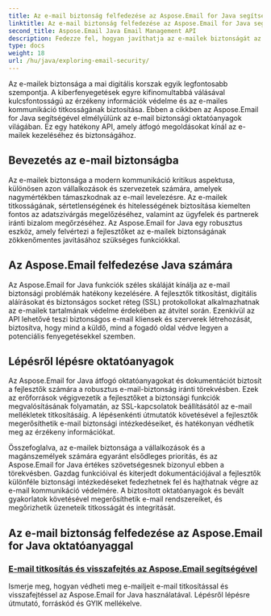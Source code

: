 ```yaml
---
title: Az e-mail biztonság felfedezése az Aspose.Email for Java segítségével
linktitle: Az e-mail biztonság felfedezése az Aspose.Email for Java segítségével
second_title: Aspose.Email Java Email Management API
description: Fedezze fel, hogyan javíthatja az e-mailek biztonságát az Aspose.Email for Java segítségével. Fedezze fel a lépésről lépésre bemutatott oktatóanyagokat és bevált gyakorlatokat.
type: docs
weight: 18
url: /hu/java/exploring-email-security/
---
```


Az e-mailek biztonsága a mai digitális korszak egyik legfontosabb szempontja. A kiberfenyegetések egyre kifinomultabbá válásával kulcsfontosságú az érzékeny információk védelme és az e-mailes kommunikáció titkosságának biztosítása. Ebben a cikkben az Aspose.Email for Java segítségével elmélyülünk az e-mail biztonsági oktatóanyagok világában. Ez egy hatékony API, amely átfogó megoldásokat kínál az e-mailek kezeléséhez és biztonságához.

## Bevezetés az e-mail biztonságba

Az e-mailek biztonsága a modern kommunikáció kritikus aspektusa, különösen azon vállalkozások és szervezetek számára, amelyek nagymértékben támaszkodnak az e-mail levelezésre. Az e-mailek titkosságának, sértetlenségének és hitelességének biztosítása kiemelten fontos az adatszivárgás megelőzéséhez, valamint az ügyfelek és partnerek iránti bizalom megőrzéséhez. Az Aspose.Email for Java egy robusztus eszköz, amely felvértezi a fejlesztőket az e-mailek biztonságának zökkenőmentes javításához szükséges funkciókkal.

## Az Aspose.Email felfedezése Java számára

Az Aspose.Email for Java funkciók széles skáláját kínálja az e-mail biztonsági problémák hatékony kezelésére. A fejlesztők titkosítást, digitális aláírásokat és biztonságos socket réteg (SSL) protokollokat alkalmazhatnak az e-mailek tartalmának védelme érdekében az átvitel során. Ezenkívül az API lehetővé teszi biztonságos e-mail kliensek és szerverek létrehozását, biztosítva, hogy mind a küldő, mind a fogadó oldal védve legyen a potenciális fenyegetésekkel szemben.

## Lépésről lépésre oktatóanyagok

Az Aspose.Email for Java átfogó oktatóanyagokat és dokumentációt biztosít a fejlesztők számára a robusztus e-mail-biztonság iránti törekvésben. Ezek az erőforrások végigvezetik a fejlesztőket a biztonsági funkciók megvalósításának folyamatán, az SSL-kapcsolatok beállításától az e-mail mellékletek titkosításáig. A lépésenkénti útmutatók követésével a fejlesztők megerősíthetik e-mail biztonsági intézkedéseiket, és hatékonyan védhetik meg az érzékeny információkat.

Összefoglalva, az e-mailek biztonsága a vállalkozások és a magánszemélyek számára egyaránt elsődleges prioritás, és az Aspose.Email for Java értékes szövetségesnek bizonyul ebben a törekvésben. Gazdag funkcióival és kiterjedt dokumentációjával a fejlesztők különféle biztonsági intézkedéseket fedezhetnek fel és hajthatnak végre az e-mail kommunikáció védelmére. A biztosított oktatóanyagok és bevált gyakorlatok követésével megerősíthetik e-mail rendszereiket, és megőrizhetik üzeneteik titkosságát és integritását.

## Az e-mail biztonság felfedezése az Aspose.Email for Java oktatóanyaggal
### [E-mail titkosítás és visszafejtés az Aspose.Email segítségével](./email-encryption-and-decryption/)
Ismerje meg, hogyan védheti meg e-mailjeit e-mail titkosítással és visszafejtéssel az Aspose.Email for Java használatával. Lépésről lépésre útmutató, forráskód és GYIK mellékelve.